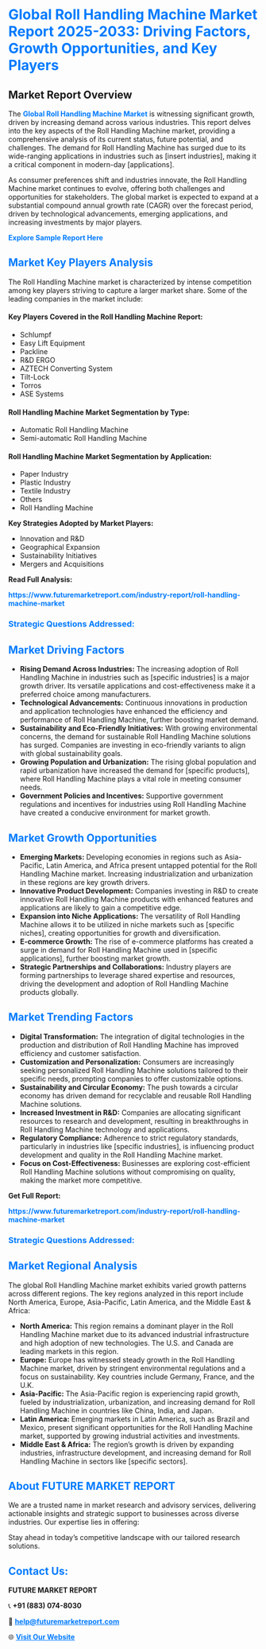 <h1 style="color: #007BFF;">Global Roll Handling Machine Market Report 2025-2033: Driving Factors, Growth Opportunities, and Key Players</h1>

<section id="overview">
<h2>Market Report Overview</h2>
<p>The <a href="https://www.futuremarketreport.com/industry-report/roll-handling-machine-market" style="color: #007BFF; text-decoration: none;"><strong>Global Roll Handling Machine Market</strong></a> is witnessing significant growth, driven by increasing demand across various industries. This report delves into the key aspects of the Roll Handling Machine market, providing a comprehensive analysis of its current status, future potential, and challenges. The demand for Roll Handling Machine has surged due to its wide-ranging applications in industries such as [insert industries], making it a critical component in modern-day [applications].</p>
<p>As consumer preferences shift and industries innovate, the Roll Handling Machine market continues to evolve, offering both challenges and opportunities for stakeholders. The global market is expected to expand at a substantial compound annual growth rate (CAGR) over the forecast period, driven by technological advancements, emerging applications, and increasing investments by major players.</p>
</section>

<section id="overview">
<p><a href="https://www.futuremarketreport.com/request-sample/reportId=128296" style="color: #007BFF; text-decoration: none;"><strong>Explore Sample Report Here</strong></a></p>
</section>

<section id="key-players">
<h2 style="color: #007BFF;">Market Key Players Analysis</h2>
<p>The Roll Handling Machine market is characterized by intense competition among key players striving to capture a larger market share. Some of the leading companies in the market include:</p>
<h4>Key Players Covered in the Roll Handling Machine Report:</h4>
<ul><li>Schlumpf</li><li>Easy Lift Equipment</li><li>Packline</li><li>R&amp;D ERGO</li><li>AZTECH Converting System</li><li>Tilt-Lock</li><li>Torros</li><li>ASE Systems</li></ul>
<h4>Roll Handling Machine Market Segmentation by Type:</h4>
<ul><li>Automatic Roll Handling Machine</li><li>Semi-automatic Roll Handling Machine</li></ul>

<h4>Roll Handling Machine Market Segmentation by Application:</h4>
<ul><li>Paper Industry</li><li>Plastic Industry</li><li>Textile Industry</li><li>Others</li><li>Roll Handling Machine</li></ul>
<p><strong>Key Strategies Adopted by Market Players:</strong></p>
<ul>
<li>Innovation and R&D</li>
<li>Geographical Expansion</li>
<li>Sustainability Initiatives</li>
<li>Mergers and Acquisitions</li>
</ul>
</section>

<section>
<p><strong>Read Full Analysis: </strong></p><a href="https://www.futuremarketreport.com/industry-report/roll-handling-machine-market" style="color: #007BFF; text-decoration: none;"><strong>https://www.futuremarketreport.com/industry-report/roll-handling-machine-market</strong></a>
<h3 style="color: #007BFF;">Strategic Questions Addressed:</h3>
</section>

<section id="driving-factors">
<h2 style="color: #007BFF;">Market Driving Factors</h2>
<ul>
<li><strong>Rising Demand Across Industries:</strong> The increasing adoption of Roll Handling Machine in industries such as [specific industries] is a major growth driver. Its versatile applications and cost-effectiveness make it a preferred choice among manufacturers.</li>
<li><strong>Technological Advancements:</strong> Continuous innovations in production and application technologies have enhanced the efficiency and performance of Roll Handling Machine, further boosting market demand.</li>
<li><strong>Sustainability and Eco-Friendly Initiatives:</strong> With growing environmental concerns, the demand for sustainable Roll Handling Machine solutions has surged. Companies are investing in eco-friendly variants to align with global sustainability goals.</li>
<li><strong>Growing Population and Urbanization:</strong> The rising global population and rapid urbanization have increased the demand for [specific products], where Roll Handling Machine plays a vital role in meeting consumer needs.</li>
<li><strong>Government Policies and Incentives:</strong> Supportive government regulations and incentives for industries using Roll Handling Machine have created a conducive environment for market growth.</li>
</ul>
</section>

<section id="growth-opportunities">
<h2 style="color: #007BFF;">Market Growth Opportunities</h2>
<ul>
<li><strong>Emerging Markets:</strong> Developing economies in regions such as Asia-Pacific, Latin America, and Africa present untapped potential for the Roll Handling Machine market. Increasing industrialization and urbanization in these regions are key growth drivers.</li>
<li><strong>Innovative Product Development:</strong> Companies investing in R&D to create innovative Roll Handling Machine products with enhanced features and applications are likely to gain a competitive edge.</li>
<li><strong>Expansion into Niche Applications:</strong> The versatility of Roll Handling Machine allows it to be utilized in niche markets such as [specific niches], creating opportunities for growth and diversification.</li>
<li><strong>E-commerce Growth:</strong> The rise of e-commerce platforms has created a surge in demand for Roll Handling Machine used in [specific applications], further boosting market growth.</li>
<li><strong>Strategic Partnerships and Collaborations:</strong> Industry players are forming partnerships to leverage shared expertise and resources, driving the development and adoption of Roll Handling Machine products globally.</li>
</ul>
</section>

<section id="trending-factors">
<h2 style="color: #007BFF;">Market Trending Factors</h2>
<ul>
<li><strong>Digital Transformation:</strong> The integration of digital technologies in the production and distribution of Roll Handling Machine has improved efficiency and customer satisfaction.</li>
<li><strong>Customization and Personalization:</strong> Consumers are increasingly seeking personalized Roll Handling Machine solutions tailored to their specific needs, prompting companies to offer customizable options.</li>
<li><strong>Sustainability and Circular Economy:</strong> The push towards a circular economy has driven demand for recyclable and reusable Roll Handling Machine solutions.</li>
<li><strong>Increased Investment in R&D:</strong> Companies are allocating significant resources to research and development, resulting in breakthroughs in Roll Handling Machine technology and applications.</li>
<li><strong>Regulatory Compliance:</strong> Adherence to strict regulatory standards, particularly in industries like [specific industries], is influencing product development and quality in the Roll Handling Machine market.</li>
<li><strong>Focus on Cost-Effectiveness:</strong> Businesses are exploring cost-efficient Roll Handling Machine solutions without compromising on quality, making the market more competitive.</li>
</ul>
</section>

<section>
<p><strong>Get Full Report: </strong></p><a href="https://www.futuremarketreport.com/industry-report/roll-handling-machine-market" style="color: #007BFF; text-decoration: none;"><strong>https://www.futuremarketreport.com/industry-report/roll-handling-machine-market</strong></a>
<h3 style="color: #007BFF;">Strategic Questions Addressed:</h3>
</section>


<section id="regional-analysis">
<h2 style="color: #007BFF;">Market Regional Analysis</h2>
<p>The global Roll Handling Machine market exhibits varied growth patterns across different regions. The key regions analyzed in this report include North America, Europe, Asia-Pacific, Latin America, and the Middle East & Africa:</p>
<ul>
<li><strong>North America:</strong> This region remains a dominant player in the Roll Handling Machine market due to its advanced industrial infrastructure and high adoption of new technologies. The U.S. and Canada are leading markets in this region.</li>
<li><strong>Europe:</strong> Europe has witnessed steady growth in the Roll Handling Machine market, driven by stringent environmental regulations and a focus on sustainability. Key countries include Germany, France, and the U.K.</li>
<li><strong>Asia-Pacific:</strong> The Asia-Pacific region is experiencing rapid growth, fueled by industrialization, urbanization, and increasing demand for Roll Handling Machine in countries like China, India, and Japan.</li>
<li><strong>Latin America:</strong> Emerging markets in Latin America, such as Brazil and Mexico, present significant opportunities for the Roll Handling Machine market, supported by growing industrial activities and investments.</li>
<li><strong>Middle East & Africa:</strong> The region’s growth is driven by expanding industries, infrastructure development, and increasing demand for Roll Handling Machine in sectors like [specific sectors].</li>
</ul>
</section>

<footer>
<h2 style="color: #007BFF;">About FUTURE MARKET REPORT</h2>
<p>We are a trusted name in market research and advisory services, delivering actionable insights and strategic support to businesses across diverse industries. Our expertise lies in offering:</p>

<p>Stay ahead in today’s competitive landscape with our tailored research solutions.</p>

<h2 style="color: #007BFF;">Contact Us:</h2>
<p><strong>FUTURE MARKET REPORT</strong></p>
<p>📞 <strong>+91 (883) 074-8030</strong></p>
<p>📧 <strong><a href="mailto:help@futuremarketreport.com" style="color: #007BFF;">help@futuremarketreport.com</a></strong></p>
<p>🌐 <strong><a href="https://www.futuremarketreport.com/" style="color: #007BFF;">Visit Our Website</a></strong></p>
</footer>
